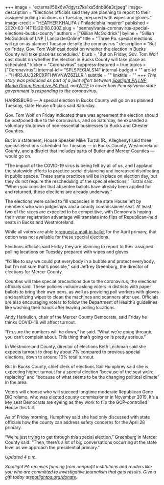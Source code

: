 +++
image = "external/58x6w7dgyrz7ks1xs5dnb86a3r.jpeg"
image-description = "Elections officials said they are planning to report to their assigned polling locations on Tuesday, prepared with wipes and gloves."
image-credit = "HEATHER KHALIFA / Philadelphia Inquirer"
published = 2020-03-14T13:20:08.000Z
slug = "pennsylvania-coronavirus-special-elections-bucks-county"
authors = ["Gillian McGoldrick"]
byline = "Gillian McGoldrick of LNP | LancasterOnline"
title = "Three Pa. special elections will go on as planned Tuesday despite the coronavirus "
description = "But on Friday, Gov. Tom Wolf cast doubt on whether the election in Bucks County will take place as scheduled."
blurb = "But on Friday, Gov. Tom Wolf cast doubt on whether the election in Bucks County will take place as scheduled."
kicker = "Coronavirus"
suppress-featured = true
topics = ["Coronavirus"]
internal-id = "SPLSPECIALS14"
internal-budget = ""
arc-id = "H4R3JUJ32RCXPFHWVNWZ6ZLLRI"
subtitle = ""
linktitle = ""
+++
*This story was produced as part of a joint effort between [Spotlight PA](https://www.spotlightpa.org/),[LNP Media Group](https://lancasteronline.com/),[PennLive](https://www.pennlive.com/),[PA Post](https://papost.org/), and[WITF](https://www.witf.org/) to cover how Pennsylvania state government is responding to the coronavirus.*

HARRISBURG — A special election in Bucks County will go on as planned Tuesday, state House officials said Saturday.

Gov. Tom Wolf on Friday indicated there was agreement the election should be postponed due to the coronavirus, and on Saturday, he expanded a voluntary shutdown of non-essential businesses to Bucks and Chester Counties.

But in a statement, House Speaker Mike Turzai (R., Allegheny) said three special elections scheduled for Tuesday — in Bucks County, Westmoreland County, and a district that includes parts of Butler and Mercer Counties — would go on.

“The impact of the COVID-19 virus is being felt by all of us, and I applaud the statewide efforts to practice social distancing and increased disinfecting in public spaces. These same practices will be in place on election day, but they do not require the rescheduling of the special elections,” Turzai said. “When you consider that absentee ballots have already been applied for and returned, these elections are already underway.”

The elections were called to fill vacancies in the state House left by members who won judgeships and a county commissioner seat. At least two of the races are expected to be competitive, with Democrats hoping their voter registration advantage will translate into flips of Republican-held seats in Bucks and Westmoreland.

While all voters are able to[request a mail-in ballot](https://www.votespa.com/Voting-in-PA/Pages/Mail-and-Absentee-Ballot.aspx) for the April primary, that option was not available for these special elections.

Elections officials said Friday they are planning to report to their assigned polling locations on Tuesday prepared with wipes and gloves.

“I’d like to say we could put everybody in a bubble and protect everybody, but I’m not sure that’s possible,” said Jeffrey Greenburg, the director of elections for Mercer County.

Counties will take special precautions due to the coronavirus, the elections officials said. These policies include asking voters in districts with paper ballots to bring their own pens, as well as providing poll workers with gloves and sanitizing wipes to clean the machines and scanners after use. Officials are also encouraging voters to follow the Department of Health’s guidelines like washing their hands after leaving polling locations.

Andy Harkulich, chair of the Mercer County Democrats, said Friday he thinks COVID-19 will affect turnout.

“I’m sure the numbers will be down,” he said. “What we’re going through, you can’t complain about. This thing that’s going on is pretty serious.”

In Westmoreland County, director of elections Beth Lechman said she expects turnout to drop by about 7% compared to previous special elections, down to around 10% total turnout.

But in Bucks County, chief clerk of elections Gail Humphrey said she is expecting higher turnout for a special election “because of the seat we’re replacing” and “because of what seems to be the changing political climate” in the area.

Voters will choose who will succeed longtime moderate Republican Gene DiGirolamo, who was elected county commissioner in November 2019. It’s a key seat Democrats are eyeing as they work to flip the GOP-controlled House this fall.

As of Friday morning, Humphrey said she had only discussed with state officials how the county can address safety concerns for the April 28 primary.

“We’re just trying to get through this special election,” Greenburg in Mercer County said. “Then, there’s a lot of big conversations occurring at the state level as we approach the presidential primary.”

*Updated 4 p.m.*

*Spotlight PA receives funding from nonprofit institutions and readers like you who are committed to investigative journalism that gets results. Give a gift today at[spotlightpa.org/donate](https://www.spotlightpa.org/donate).*